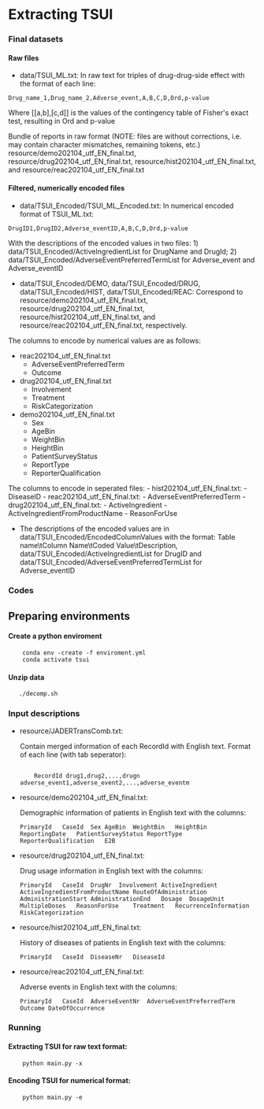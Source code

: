 # Extracting TSUI

### Final datasets
#### Raw files
- data/TSUI_ML.txt: In raw text for triples of drug-drug-side effect with the format of each line:
```
Drug_name_1,Drug_name_2,Adverse_event,A,B,C,D,Ord,p-value

```
    
   Where [[a,b],[c,d]] is the values of the contingency table of Fisher's exact test, resulting in Ord and p-value

  
Bundle of reports in raw format (NOTE: files are without corrections, i.e. may contain character mismatches, remaining tokens, etc.)
resource/demo202104_utf_EN_final.txt, resource/drug202104_utf_EN_final.txt, resource/hist202104_utf_EN_final.txt, and
resource/reac202104_utf_EN_final.txt

#### Filtered, numerically encoded files
- data/TSUI_Encoded/TSUI_ML_Encoded.txt: In numerical encoded format of TSUI_ML.txt:
```
DrugID1,DrugID2,Adverse_eventID,A,B,C,D,Ord,p-value

```
With the descriptions of the encoded values in two files: 1) data/TSUI_Encoded/ActiveIngredientList for DrugName and DrugId; 2) data/TSUI_Encoded/AdverseEventPreferredTermList for Adverse_event and Adverse_eventID


- data/TSUI_Encoded/DEMO, data/TSUI_Encoded/DRUG, data/TSUI_Encoded/HIST, data/TSUI_Encoded/REAC:
Correspond to resource/demo202104_utf_EN_final.txt, resource/drug202104_utf_EN_final.txt, resource/hist202104_utf_EN_final.txt, and
resource/reac202104_utf_EN_final.txt, respectively.


The columns to encode by numerical values are as follows:
- reac202104_utf_EN_final.txt
  - AdverseEventPreferredTerm
  - Outcome
- drug202104_utf_EN_final.txt
  - Involvement
  - Treatment
  - RiskCategorization
- demo202104_utf_EN_final.txt
  - Sex
  - AgeBin
  - WeightBin
  - HeightBin
  - PatientSurveyStatus
  - ReportType
  - ReporterQualification

The columns to encode in seperated files:
    - hist202104_utf_EN_final.txt:
        - DiseaseID 
    - reac202104_utf_EN_final.txt:
        - AdverseEventPreferredTerm
    - drug202104_utf_EN_final.txt:
        - ActiveIngredient
        - ActiveIngredientFromProductName 
        - ReasonForUse

- The descriptions of the encoded values are in data/TSUI_Encoded/EncodedColumnValues with the format:
Table name\tColumn Name\tCoded Value\tDescription,
data/TSUI_Encoded/ActiveIngredientList for DrugID and data/TSUI_Encoded/AdverseEventPreferredTermList for Adverse_eventID

### Codes
## Preparing environments
#### Create a python enviroment
```shell
    conda env -create -f enviroment.yml
    conda activate tsui
```
#### Unzip data
```shell
   ./decomp.sh
```
### Input descriptions
- resource/JADERTransComb.txt:

  Contain merged information of each RecordId with English text.
  Format of each line (with tab seperator):
    ```

        RecordId drug1,drug2,...,drugn adverse_event1,adverse_event2,...,adverse_eventm
    
    ```
- resource/demo202104_utf_EN_final.txt:

  Demographic information of patients in English text with the columns:
    ```
    PrimaryId	CaseId	Sex	AgeBin	WeightBin	HeightBin	ReportingDate	PatientSurveyStatus	ReportType	ReporterQualification	E2B
    ```
- resource/drug202104_utf_EN_final.txt:

  Drug usage information in English text with the columns:

    ```
    PrimaryId	CaseId	DrugNr	Involvement	ActiveIngredient	ActiveIngredientFromProductName	RouteOfAdministration	AdministrationStart	AdministrationEnd	Dosage	DosageUnit	MultipleDoses	ReasonForUse	Treatment	RecurrenceInformation	RiskCategorization
    ```
- resource/hist202104_utf_EN_final.txt:

  History of diseases of patients in English text with the columns:
    ```
    PrimaryId	CaseId	DiseaseNr	DiseaseId
    ```
- resource/reac202104_utf_EN_final.txt:

  Adverse events in English text with the columns:
    ```
    PrimaryId   CaseId  AdverseEventNr	AdverseEventPreferredTerm	Outcome DateOfOccurrence
    ```

### Running
#### Extracting TSUI for raw text format:
```shell
    python main.py -x
```

#### Encoding TSUI for numerical format:

```shell
    python main.py -e
```
